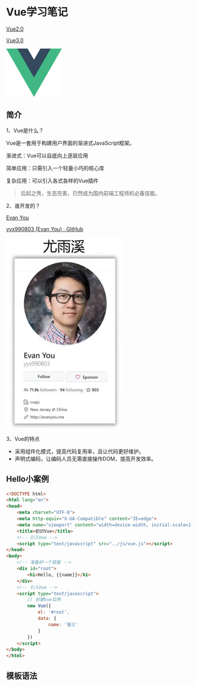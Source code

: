 # Vue学习笔记

[Vue2.0](https://cn.vuejs.org/)

[Vue3.0](https://v3.cn.vuejs.org/)

<img src="assets/logo.svg" width="30%" />

## 简介

1、Vue是什么？

Vue是一套用于构建用户界面的渐进式JavaScript框架。

渐进式：Vue可以自底向上逐层应用

简单应用：只需引入一个轻量小巧的核心库

复杂应用：可以引入各式各样的Vue插件

> 后起之秀，生态完善，已然成为国内前端工程师的必备技能。

2、谁开发的？

[Evan You](https://evanyou.me/)

[yyx990803 (Evan You) · GitHub](https://github.com/yyx990803)

![image-20211127202245192](assets/image-20211127202245192.png)

3、Vue的特点

- 采用组件化模式，提高代码复用率，且让代码更好维护。
- 声明式编码，让编码人员无需直接操作DOM，提高开发效率。

## Hello小案例

```html
<!DOCTYPE html>
<html lang="en">
<head>
    <meta charset="UTF-8">
    <meta http-equiv="X-UA-Compatible" content="IE=edge">
    <meta name="viewport" content="width=device-width, initial-scale=1.0">
    <title>初识Vue</title>
    <!-- 引入Vue -->
    <script type="text/javascript" src="../js/vue.js"></script>
</head>
<body>
    <!-- 准备好一个容器 -->
    <div id="root">
        <h1>Hello, {{name}}</h1>
    </div>
    <!-- 引入Vue -->
    <script type="text/javascript">
        // 创建Vue实例
        new Vue({
            el: '#root',
            data: {
                name: '张三'
            }
        })
    </script>
</body>
</html>
```

## 模板语法


